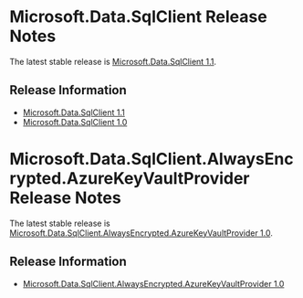 # Microsoft.Data.SqlClient Release Notes

The latest stable release is [Microsoft.Data.SqlClient 1.1](1.1).

## Release Information

- [Microsoft.Data.SqlClient 1.1](1.1)
- [Microsoft.Data.SqlClient 1.0](1.0)

# Microsoft.Data.SqlClient.AlwaysEncrypted.AzureKeyVaultProvider Release Notes

The latest stable release is [Microsoft.Data.SqlClient.AlwaysEncrypted.AzureKeyVaultProvider 1.0](add-ons/AzureKeyVaultProvider/1.0).

## Release Information

- [Microsoft.Data.SqlClient.AlwaysEncrypted.AzureKeyVaultProvider 1.0](add-ons/AzureKeyVaultProvider/1.0)
